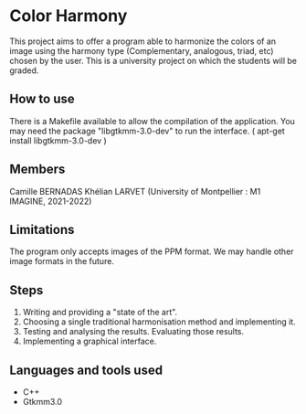 # Color Harmony
This project aims to offer a program able to harmonize the colors of an image using the harmony type (Complementary, analogous, triad, etc) chosen by the user.
This is a university project on which the students will be graded.

## How to use
There is a Makefile available to allow the compilation of the application.
You may need the package "libgtkmm-3.0-dev" to run the interface. ( apt-get install libgtkmm-3.0-dev )

## Members
Camille BERNADAS
Khélian LARVET
(University of Montpellier : M1 IMAGINE, 2021-2022)

## Limitations
The program only accepts images of the PPM format.
We may handle other image formats in the future.

## Steps
1. Writing and providing a "state of the art".
2. Choosing a single traditional harmonisation method and implementing it.
3. Testing and analysing the results. Evaluating those results.
4. Implementing a graphical interface.

## Languages and tools used
- C++ 
- Gtkmm3.0